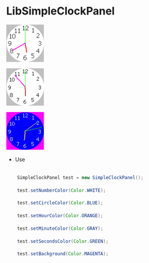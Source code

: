 
# LibSimpleClockPanel

![Preview](previews/1.png)

![Preview](previews/2.png)

![Preview](previews/3.png)


- Use

~~~java

	SimpleClockPanel test = new SimpleClockPanel();

	test.setNumberColor(Color.WHITE);

	test.setCircleColor(Color.BLUE);

	test.setHourColor(Color.ORANGE);

	test.setMinuteColor(Color.GRAY);

	test.setSecondsColor(Color.GREEN);

	test.setBackground(Color.MAGENTA);


~~~